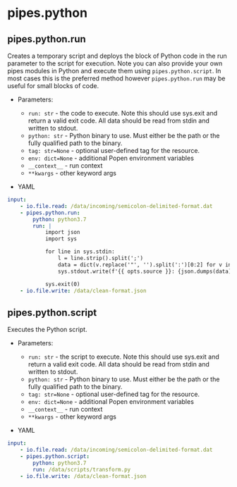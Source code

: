 # pipes.python

## pipes.python.run

Creates a temporary script and deploys the block of Python code in the run parameter
to the script for execution. Note you can also provide your own pipes modules in 
Python and execute them using `pipes.python.script`. In most cases this is the 
preferred method however `pipes.python.run` may be useful for small blocks of code.

* Parameters:
    * `run: str` - the code to execute. Note this should use sys.exit and return 
    a valid exit code. All data should be read from stdin and written to stdout.
    * `python: str` - Python binary to use. Must either be the path or the fully 
    qualified path to the binary.
    * `tag: str=None` - optional user-defined tag for the resource.
    * `env: dict=None` - additional Popen environment variables
    * `__context__` - run context
    * `**kwargs` - other keyword args

* YAML

```yaml
input:
    - io.file.read: /data/incoming/semicolon-delimited-format.dat
    - pipes.python.run:
        python: python3.7
        run: |
            import json
            import sys

            for line in sys.stdin:
                l = line.strip().split(';')
                data = dict(v.replace('"', '').split(':')[0:2] for v in l)
                sys.stdout.write(f'{{ opts.source }}: {json.dumps(data)}\n')

            sys.exit(0)
    - io.file.write: /data/clean-format.json
```

## pipes.python.script

Executes the Python script.

* Parameters:
    * `run: str` - the script to execute. Note this should use sys.exit and 
    return a valid exit code. All data should be read from stdin and written 
    to stdout.
    * `python: str` - Python binary to use. Must either be the path or the fully 
    qualified path to the binary.
    * `tag: str=None` - optional user-defined tag for the resource.
    * `env: dict=None` - additional Popen environment variables
    * `__context__` - run context
    * `**kwargs` - other keyword args

* YAML

```yaml
input:
    - io.file.read: /data/incoming/semicolon-delimited-format.dat
    - pipes.python.script:
        python: python3.7
        run: /data/scripts/transform.py
    - io.file.write: /data/clean-format.json
```